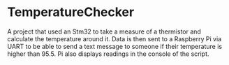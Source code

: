 # TemperatureChecker
A project that used an Stm32 to take a measure of a thermistor and calculate the temperature around it. Data is then sent to a Raspberry Pi via UART to be able to send a text message to someone if their temperature is higher than 95.5. Pi also displays readings in the console of the script.  
